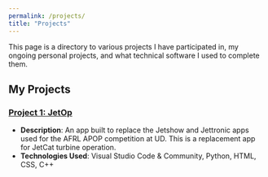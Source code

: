 ```yaml
---
permalink: /projects/
title: "Projects"
---
```


This page is a directory to various projects I have participated in, my ongoing personal projects, and what technical software I used to complete them. 

## My Projects

### [Project 1: JetOp](./_projects/project-JetOp.md)
- **Description**: An app built to replace the Jetshow and Jettronic apps used for the AFRL APOP competition at UD. This is a replacement app for JetCat turbine operation. 
- **Technologies Used**: Visual Studio Code & Community, Python, HTML, CSS, C++